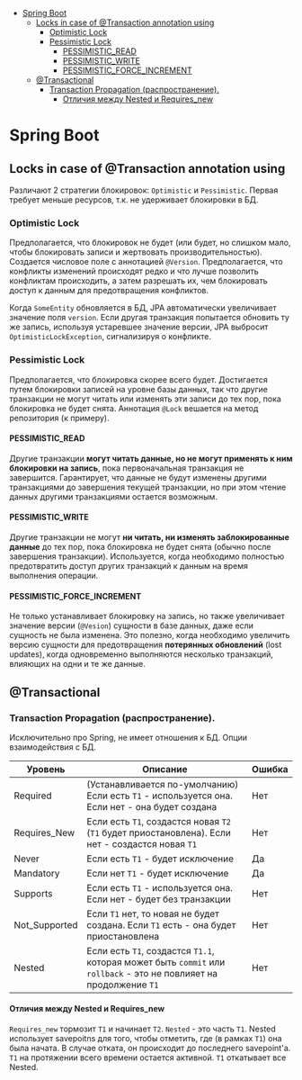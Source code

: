 <!-- TOC -->
* [Spring Boot](#spring-boot)
  * [Locks in case of @Transaction annotation using](#locks-in-case-of-transaction-annotation-using)
    * [Optimistic Lock](#optimistic-lock)
    * [Pessimistic Lock](#pessimistic-lock)
      * [PESSIMISTIC_READ](#pessimisticread)
      * [PESSIMISTIC_WRITE](#pessimisticwrite)
      * [PESSIMISTIC_FORCE_INCREMENT](#pessimisticforceincrement)
  * [@Transactional](#transactional)
    * [Transaction Propagation (распространение).](#transaction-propagation--распространение--)
      * [Отличия между Nested и Requires_new](#отличия-между-nested-и-requiresnew)
<!-- TOC -->

# Spring Boot

## Locks in case of @Transaction annotation using

Различают 2 стратегии блокировок: `Optimistic` и `Pessimistic`. Первая требует меньше ресурсов, т.к. не удерживает
блокировки в БД.

### Optimistic Lock

Предполагается, что блокировок не будет (или будет, но слишком мало, чтобы блокировать записи и жертвовать
производительностью). Создается числовое поле с аннотацией `@Version`. Предполагается, что конфликты изменений
происходят редко и что лучше позволить конфликтам происходить, а затем разрешать их, чем блокировать доступ к данным для
предотвращения конфликтов.

Когда `SomeEntity` обновляется в БД, JPA автоматически увеличивает значение поля `version`. Если другая
транзакция попытается обновить ту же запись, используя устаревшее значение версии, JPA
выбросит `OptimisticLockException`, сигнализируя о конфликте.

### Pessimistic Lock

Предполагается, что блокировка скорее всего будет. Достигается путем блокировки записей на уровне базы данных, так что
другие транзакции не могут читать или изменять эти записи до тех пор, пока блокировка не будет снята. Аннотация `@Lock`
вешается на метод репозитория (к примеру).

#### PESSIMISTIC_READ

Другие транзакции **могут читать данные, но не могут применять к ним блокировки на запись**, пока первоначальная
транзакция не завершится.
Гарантирует, что данные не будут изменены другими транзакциями до завершения текущей транзакции, но при этом чтение
данных другими транзакциями остается возможным.

#### PESSIMISTIC_WRITE

Другие транзакции не могут **ни читать, ни изменять заблокированные данные** до тех пор, пока блокировка не будет
снята (обычно после завершения транзакции).
Используется, когда необходимо полностью предотвратить доступ других транзакций к данным на время выполнения операции.

#### PESSIMISTIC_FORCE_INCREMENT

Не только устанавливает блокировку на запись, но также увеличивает значение версии (`@Vesion`) сущности в базе данных,
даже если сущность не была изменена.
Это полезно, когда необходимо увеличить версию сущности для предотвращения **потерянных обновлений** (lost updates),
когда одновременно выполняются несколько транзакций, влияющих на одни и те же данные.

## @Transactional

### Transaction Propagation (распространение).

Исключительно про Spring, не имеет отношения к БД. Опции взаимодействия с БД.

| Уровень       | Описание                                                                                                           | Ошибка |
|---------------|--------------------------------------------------------------------------------------------------------------------|--------|
| Required      | (Устанавливается по-умолчанию) Если есть `T1` - используется она. Если нет - она будет создана                     | Нет    |
| Requires_New  | Если есть `T1`, создастся новая `T2` (`T1` будет приостановлена). Если нет - создастся новая `T1`                  | Нет    |
| Never         | Если есть `T1` - будет исключение                                                                                  | Да     |
| Mandatory     | Если нет `T1` - будет исключение                                                                                   | Да     |
| Supports      | Если есть `T1` - используется она. Если нет - будет без транзакции                                                 | Нет    |
| Not_Supported | Если `T1` нет, то новая не будет создана. Если `T1` есть - она будет приостановлена                                | Нет    |
| Nested        | Если есть `T1`, создастся `T1.1`, которая может быть `commit` или `rollback` - это не повлияет на продолжение `T1` | Нет    |

#### Отличия между Nested и Requires_new

`Requires_new` тормозит `T1` и начинает `T2`. `Nested` - это часть `T1`. Nested использует savepoitns для того, чтобы
отметить, где (в рамках `T1`) она была начата. В случае отката, он происходит до последнего savepoint'а. `T1` на
протяжении всего времени остается активной. `T1` откатывает все Nested.
